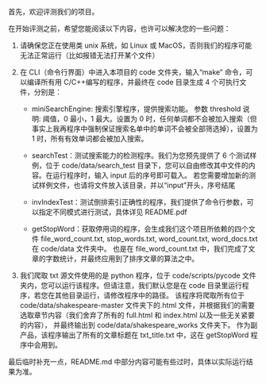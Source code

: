 首先，欢迎评测我们的项目。

在开始评测之前，希望您能阅读以下内容，也许可以解决您的一些问题：

1. 请确保您正在使用类 unix 系统，如 Linux 或 MacOS，否则我们的程序可能无法正常运行（比如报错无法打开某个文件）

2. 在 CLI（命令行界面）中进入本项目的 code 文件夹，输入“make” 命令，可以编译所有用 C/C++编写的程序，并最终在 code 目录生成 4 个可执行文件，分别是：

   - miniSearchEngine: 搜索引擎程序，提供搜索功能。
     参数 threshold 说明: 阈值，0 最小，1 最大。设置为 0 时，任何单词都不会被加入搜索（但事实上我再程序中强制保证搜索名单中的单词不会被全部筛选掉），设置为 1 时，所有有效单词都会被加入搜索。

   - searchTest：测试搜索能力的检测程序。我们为您预先提供了 6 个测试样例，位于 code/data/search_test 目录下，您可以自由修改其中文件的内容。在运行程序时，输入 input 后的序号即可载入。
     若您需要增加新的测试样例文件，也请将文件放入该目录，并以“input”开头，序号结尾

   - invIndexTest：测试倒排索引正确性的程序，我们提供了命令行参数，可以指定不同模式进行测试，具体详见 README.pdf

   - getStopWord：获取停用词的程序，会生成我们这个项目所依赖的四个文件 file_word_count.txt, stop_words.txt, word_count.txt, word_docs.txt 在 code/data 文件夹中。
     也是在 file_word_count.txt 中，我们完成了文章的字数统计，并最终应用到了排序文章的算法之中。

3. 我们爬取 txt 源文件使用的是 python 程序，位于 code/scripts/pycode 文件夹内，您可以运行该程序。但请注意，我们默认您是在 code 目录里运行程序，若您在其他目录运行，请修改程序中的路径。
   该程序将爬取所有位于 code/data/shakespeare-master 文件夹下的.html 文件，并根据我们的需要选取章节内容（我们舍弃了所有的 full.html 和 index.html 以及一些无关紧要的内容），
   并最终输出到 code/data/shakespeare_works 文件夹下。
   作为副产品，该程序输出了所有的文章标题在 txt_title.txt 中，这在 getStopWord 程序中会用到。

最后临时补充一点，README.md 中部分内容可能有些过时，具体以实际运行结果为准。

